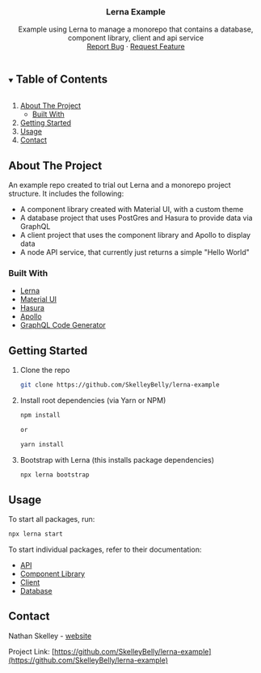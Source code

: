 <!-- PROJECT SHIELDS -->
<!--
*** I'm using markdown "reference style" links for readability.
*** Reference links are enclosed in brackets [ ] instead of parentheses ( ).
*** See the bottom of this document for the declaration of the reference variables
*** for contributors-url, forks-url, etc. This is an optional, concise syntax you may use.
*** https://www.markdownguide.org/basic-syntax/#reference-style-links
-->
<!-- [![Contributors][contributors-shield]][contributors-url]
[![Forks][forks-shield]][forks-url]
[![Issues][issues-shield]][issues-url]
[![MIT License][license-shield]][license-url]
[![LinkedIn][linkedin-shield]][linkedin-url] -->



<!-- PROJECT LOGO -->
<br />
<p align="center">
  <!-- <a href="https://github.com/github_username/repo_name">
    <img src="images/logo.png" alt="Logo" width="80" height="80">
  </a> -->

  <h3 align="center">Lerna Example</h3>

  <p align="center">
    Example using Lerna to manage a monorepo that contains a database, component library, client and api service
    <!-- <br /> -->
    <!-- <a href="https://github.com/github_username/repo_name"><strong>Explore the docs »</strong></a> -->
    <!-- <br /> -->
    <br />
    <!-- <a href="https://github.com/github_username/repo_name">View Demo</a> -->
    <!-- · -->
    <a href="https://github.com/github_username/repo_name/issues">Report Bug</a>
    ·
    <a href="https://github.com/github_username/repo_name/issues">Request Feature</a>
  </p>
</p>



<!-- TABLE OF CONTENTS -->
<details open="open">
  <summary><h2 style="display: inline-block">Table of Contents</h2></summary>
  <ol>
    <li>
      <a href="#about-the-project">About The Project</a>
      <ul>
        <li><a href="#built-with">Built With</a></li>
      </ul>
    </li>
    <li>
      <a href="#getting-started">Getting Started</a>
    </li>
    <li><a href="#usage">Usage</a></li>
    <li><a href="#contact">Contact</a></li>
  </ol>
</details>



<!-- ABOUT THE PROJECT -->
## About The Project

<!-- [![Product Name Screen Shot][product-screenshot]](https://example.com) -->

An example repo created to trial out Lerna and a monorepo project structure. It includes the following:

- A component library created with Material UI, with a custom theme
- A database project that uses PostGres and Hasura to provide data via GraphQL
- A client project that uses the component library and Apollo to display data
- A node API service, that currently just returns a simple "Hello World"


### Built With

* [Lerna](https://github.com/lerna/lerna)
* [Material UI](https://material-ui.com/)
* [Hasura](https://hasura.io/)
* [Apollo](https://www.apollographql.com/)
* [GraphQL Code Generator](https://graphql-code-generator.com/)


<!-- GETTING STARTED -->
## Getting Started


1. Clone the repo
   ```sh
   git clone https://github.com/SkelleyBelly/lerna-example
   ```
2. Install root dependencies (via Yarn or NPM)
   ```sh
   npm install

   or

   yarn install
   ```

3. Bootstrap with Lerna (this installs package dependencies)
   ```sh
   npx lerna bootstrap
   ```


<!-- USAGE EXAMPLES -->
## Usage

To start all packages, run:
```sh
npx lerna start
```

To start individual packages, refer to their documentation:

* [API](./packages/api/README.md)
* [Component Library](./packages/components/README.md)
* [Client](./packages/client/README.md)
* [Database](./packages/database/README.md)

<!-- CONTACT -->
## Contact

Nathan Skelley - [website](https://www.skelleybelly.com/)

Project Link: [https://github.com/SkelleyBelly/lerna-example](https://github.com/SkelleyBelly/lerna-example)





<!-- MARKDOWN LINKS & IMAGES -->
<!-- https://www.markdownguide.org/basic-syntax/#reference-style-links -->
<!-- [contributors-shield]: https://img.shields.io/github/contributors/github_username/repo.svg?style=for-the-badge
[contributors-url]: https://github.com/github_username/repo/graphs/contributors
[forks-shield]: https://img.shields.io/github/forks/github_username/repo.svg?style=for-the-badge
[forks-url]: https://github.com/github_username/repo/network/members
[issues-shield]: https://img.shields.io/github/issues/github_username/repo.svg?style=for-the-badge
[issues-url]: https://github.com/github_username/repo/issues
[license-shield]: https://img.shields.io/github/license/github_username/repo.svg?style=for-the-badge
[license-url]: https://github.com/github_username/repo/blob/master/LICENSE.txt
[linkedin-shield]: https://img.shields.io/badge/-LinkedIn-black.svg?style=for-the-badge&logo=linkedin&colorB=555
[linkedin-url]: https://linkedin.com/in/github_username -->